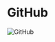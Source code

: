 # GitHub

![GitHub](https://user-images.githubusercontent.com/82401251/153537082-76eac5cc-15f8-41e1-a997-80af072a9530.png)



